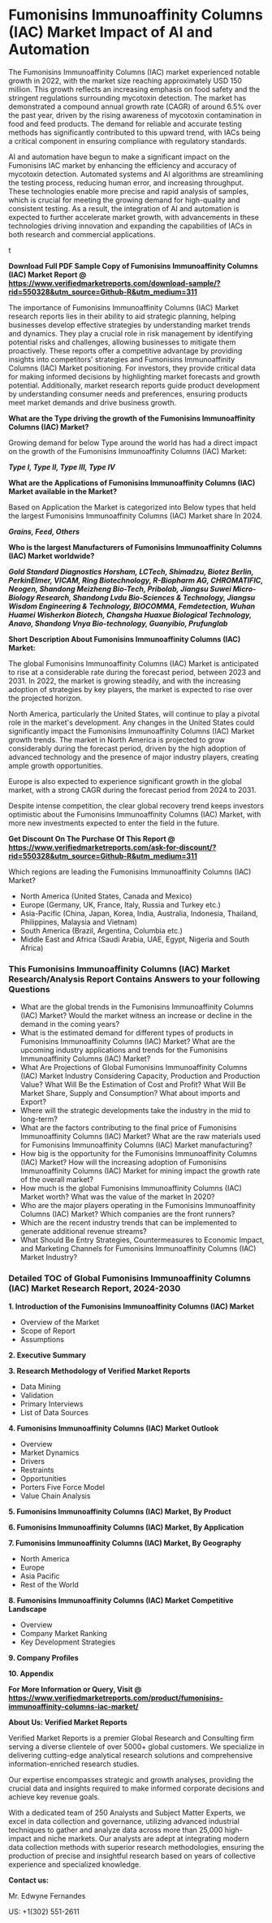 <meta name="title" content="Global Fumonisins Immunoaffinity Columns (IAC) Market Impact of AI and Automation"><meta name="description" content="The Fumonisins Immunoaffinity Columns (IAC) market experienced notable growth in 2022, with the market size reaching approximately USD 150 million. This growth reflect"><meta name="title" content="Fumonisins Immunoaffinity Columns (IAC) Market Size, Share, Scope, Trends, Growth, Opportunities, Analysis, Forecast"><h1>Fumonisins Immunoaffinity Columns (IAC) Market Impact of AI and Automation</h1><p>The Fumonisins Immunoaffinity Columns (IAC) market experienced notable growth in 2022, with the market size reaching approximately USD 150 million. This growth reflects an increasing emphasis on food safety and the stringent regulations surrounding mycotoxin detection. The market has demonstrated a compound annual growth rate (CAGR) of around 6.5% over the past year, driven by the rising awareness of mycotoxin contamination in food and feed products. The demand for reliable and accurate testing methods has significantly contributed to this upward trend, with IACs being a critical component in ensuring compliance with regulatory standards.</p><p>AI and automation have begun to make a significant impact on the Fumonisins IAC market by enhancing the efficiency and accuracy of mycotoxin detection. Automated systems and AI algorithms are streamlining the testing process, reducing human error, and increasing throughput. These technologies enable more precise and rapid analysis of samples, which is crucial for meeting the growing demand for high-quality and consistent testing. As a result, the integration of AI and automation is expected to further accelerate market growth, with advancements in these technologies driving innovation and expanding the capabilities of IACs in both research and commercial applications.</p>t</p><p id="" class=""><strong>Download Full PDF Sample Copy of Fumonisins Immunoaffinity Columns (IAC) Market Report @ <a href="https://www.verifiedmarketreports.com/download-sample/?rid=550328&utm_source=Github-R&utm_medium=311" target="_blank">https://www.verifiedmarketreports.com/download-sample/?rid=550328&utm_source=Github-R&utm_medium=311</a></strong></p><p>The importance of&nbsp;Fumonisins Immunoaffinity Columns (IAC) Market research reports lies in their ability to aid strategic planning, helping businesses develop effective strategies by understanding market trends and dynamics. They play a crucial role in risk management by identifying potential risks and challenges, allowing businesses to mitigate them proactively. These reports offer a competitive advantage by providing insights into competitors' strategies and Fumonisins Immunoaffinity Columns (IAC) Market positioning. For investors, they provide critical data for making informed decisions by highlighting market forecasts and growth potential. Additionally, market research reports guide product development by understanding consumer needs and preferences, ensuring products meet market demands and drive business growth.</p><p><strong>What are the&nbsp;Type driving the growth of the Fumonisins Immunoaffinity Columns (IAC) Market?</strong></p><p id="" class="">Growing demand for below Type around the world has had a direct impact on the growth of the Fumonisins Immunoaffinity Columns (IAC) Market:</p><em><strong>Type I, Type II, Type III, Type IV</strong></em></p><strong>What are the&nbsp;Applications&nbsp;of Fumonisins Immunoaffinity Columns (IAC) Market available in the Market?</strong></p><p id="" class="">Based on Application the Market is categorized into Below types that held the largest Fumonisins Immunoaffinity Columns (IAC) Market share In 2024.</p><em><strong>Grains, Feed, Others</strong></em></p><strong>Who is the largest Manufacturers of Fumonisins Immunoaffinity Columns (IAC) Market worldwide?</strong></p><p><em><strong>Gold Standard Diagnostics Horsham, LCTech, Shimadzu, Biotez Berlin, PerkinElmer, VICAM, Ring Biotechnology, R-Biopharm AG, CHROMATIFIC, Neogen, Shandong Meizheng Bio-Tech, Pribolab, Jiangsu Suwei Micro-Biology Research, Shandong Lvdu Bio-Sciences & Technology, Jiangsu Wisdom Engineering & Technology, BIOCOMMA, Femdetection, Wuhan Huamei Wisherkon Biotech, Changsha Huaxue Biological Technology, Anavo, Shandong Vnya Bio-technology, Guanyibio, Prufunglab</strong></em></p><p id="" class=""><strong>Short Description About Fumonisins Immunoaffinity Columns (IAC) Market:</strong></p><p>The global Fumonisins Immunoaffinity Columns (IAC) Market is anticipated to rise at a considerable rate during the forecast period, between 2023 and 2031. In 2022, the market is growing steadily, and with the increasing adoption of strategies by key players, the market is expected to rise over the projected horizon.</p><p>North America, particularly the United States, will continue to play a pivotal role in the market's development. Any changes in the United States could significantly impact the Fumonisins Immunoaffinity Columns (IAC) Market growth trends. The market in North America is projected to grow considerably during the forecast period, driven by the high adoption of advanced technology and the presence of major industry players, creating ample growth opportunities.</p><p>Europe is also expected to experience significant growth in the global market, with a strong CAGR during the forecast period from 2024 to 2031.</p><p>Despite intense competition, the clear global recovery trend keeps investors optimistic about the Fumonisins Immunoaffinity Columns (IAC) Market, with more new investments expected to enter the field in the future.</p><p id="" class=""><strong>Get Discount On The Purchase Of This Report @ <a href="https://www.verifiedmarketreports.com/ask-for-discount/?rid=550328&utm_source=Github-R&utm_medium=311" target="_blank">https://www.verifiedmarketreports.com/ask-for-discount/?rid=550328&utm_source=Github-R&utm_medium=311</a></strong></p>Which regions are leading the Fumonisins Immunoaffinity Columns (IAC) Market?</p><ul><li>North America (United States, Canada and Mexico)</li><li>Europe (Germany, UK, France, Italy, Russia and Turkey etc.)</li><li>Asia-Pacific (China, Japan, Korea, India, Australia, Indonesia, Thailand, Philippines, Malaysia and Vietnam)</li><li>South America (Brazil, Argentina, Columbia etc.)</li><li>Middle East and Africa (Saudi Arabia, UAE, Egypt, Nigeria and South Africa)</li></ul><h3 id="" class="">This Fumonisins Immunoaffinity Columns (IAC) Market Research/Analysis Report Contains Answers to your following Questions</h3><ul><li>What are the global trends in the Fumonisins Immunoaffinity Columns (IAC) Market? Would the market witness an increase or decline in the demand in the coming years?</li><li>What is the estimated demand for different types of products in Fumonisins Immunoaffinity Columns (IAC) Market? What are the upcoming industry applications and trends for the Fumonisins Immunoaffinity Columns (IAC) Market?</li><li>What Are Projections of Global Fumonisins Immunoaffinity Columns (IAC) Market Industry Considering Capacity, Production and Production Value? What Will Be the Estimation of Cost and Profit? What Will Be Market Share, Supply and Consumption? What about imports and Export?</li><li>Where will the strategic developments take the industry in the mid to long-term?</li><li>What are the factors contributing to the final price of Fumonisins Immunoaffinity Columns (IAC) Market? What are the raw materials used for Fumonisins Immunoaffinity Columns (IAC) Market manufacturing?</li><li>How big is the opportunity for the Fumonisins Immunoaffinity Columns (IAC) Market? How will the increasing adoption of Fumonisins Immunoaffinity Columns (IAC) Market for mining impact the growth rate of the overall market?</li><li>How much is the global Fumonisins Immunoaffinity Columns (IAC) Market worth? What was the value of the market In 2020?</li><li>Who are the major players operating in the Fumonisins Immunoaffinity Columns (IAC) Market? Which companies are the front runners?</li><li>Which are the recent industry trends that can be implemented to generate additional revenue streams?</li><li>What Should Be Entry Strategies, Countermeasures to Economic Impact, and Marketing Channels for Fumonisins Immunoaffinity Columns (IAC) Market Industry?</li></ul><h3 id="" class="">Detailed TOC of Global Fumonisins Immunoaffinity Columns (IAC) Market Research Report, 2024-2030</h3><p id="" class=""><strong>1. Introduction of the Fumonisins Immunoaffinity Columns (IAC) Market</strong></p><ul><li>Overview of the Market</li><li>Scope of Report</li><li>Assumptions</li></ul><p id="" class=""><strong>2. Executive Summary</strong></p><p id="" class=""><strong>3. Research Methodology of Verified Market Reports</strong></p><ul><li>Data Mining</li><li>Validation</li><li>Primary Interviews</li><li>List of Data Sources</li></ul><p id="" class=""><strong>4. Fumonisins Immunoaffinity Columns (IAC) Market Outlook</strong></p><ul><li>Overview</li><li>Market Dynamics</li><li>Drivers</li><li>Restraints</li><li>Opportunities</li><li>Porters Five Force Model</li><li>Value Chain Analysis</li></ul><p id="" class=""><strong>5. Fumonisins Immunoaffinity Columns (IAC) Market, By Product</strong></p><p id="" class=""><strong>6. Fumonisins Immunoaffinity Columns (IAC) Market, By Application</strong></p><p id="" class=""><strong>7. Fumonisins Immunoaffinity Columns (IAC) Market, By Geography</strong></p><ul><li>North America</li><li>Europe</li><li>Asia Pacific</li><li>Rest of the World</li></ul><p id="" class=""><strong>8. Fumonisins Immunoaffinity Columns (IAC) Market Competitive Landscape</strong></p><ul><li>Overview</li><li>Company Market Ranking</li><li>Key Development Strategies</li></ul><p id="" class=""><strong>9. Company Profiles</strong></p><p id="" class=""><strong>10. Appendix</strong></p><p id="" class=""><strong>For More Information or Query, Visit @ <a href="https://www.verifiedmarketreports.com/product/fumonisins-immunoaffinity-columns-iac-market/" target="_blank">https://www.verifiedmarketreports.com/product/fumonisins-immunoaffinity-columns-iac-market/</a></strong></p><p id="" class=""><strong>About Us: Verified Market Reports</strong></p><p id="" class="">Verified Market Reports is a premier Global Research and Consulting firm serving a diverse clientele of over 5000+ global customers. We specialize in delivering cutting-edge analytical research solutions and comprehensive information-enriched research studies.</p><p id="" class="">Our expertise encompasses strategic and growth analyses, providing the crucial data and insights required to make informed corporate decisions and achieve key revenue goals.</p><p id="" class="">With a dedicated team of 250 Analysts and Subject Matter Experts, we excel in data collection and governance, utilizing advanced industrial techniques to gather and analyze data across more than 25,000 high-impact and niche markets. Our analysts are adept at integrating modern data collection methods with superior research methodologies, ensuring the production of precise and insightful research based on years of collective experience and specialized knowledge.</p><p id="" class=""><strong>Contact us:</strong></p><p id="" class="">Mr. Edwyne Fernandes</p><p id="" class="">US: +1(302) 551-2611</p>